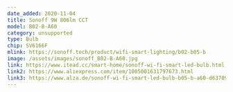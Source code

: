 ```yaml
---
date_added: 2020-11-04
title: Sonoff 9W 806lm CCT 
model: B02-B-A60
category: unsupported
type: Bulb
chip: SV6166F
mlink: https://sonoff.tech/product/wifi-smart-lighting/b02-b05-b
image: /assets/images/sonoff_B02-B-A60.jpg
link: https://www.itead.cc/smart-home/sonoff-wi-fi-smart-led-bulb.html
link2: https://www.aliexpress.com/item/1005001631797673.html
link3: https://www.alza.de/sonoff-wi-fi-smart-led-bulb-b05-b-a60-d6370975.htm
---
```

